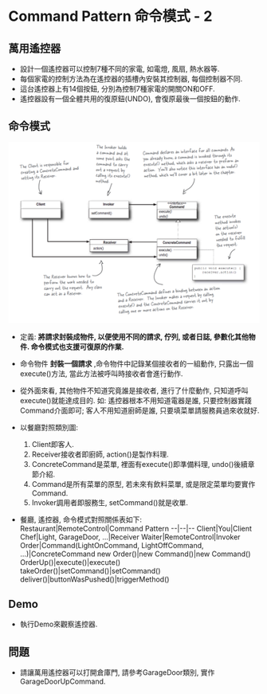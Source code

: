 # Command Pattern 命令模式 - 2

## 萬用遙控器
* 設計一個遙控器可以控制7種不同的家電, 如電燈, 風扇, 熱水器等.
* 每個家電的控制方法為在遙控器的插槽內安裝其控制器, 每個控制器不同.
* 這台遙控器上有14個按鈕, 分別為控制7種家電的開關ON和OFF.
* 遙控器設有一個全體共用的復原鈕(UNDO), 會復原最後一個按鈕的動作.

## 命令模式

![Alt text](../resource/command.png "Command Pattern Class Diagram")

* 定義: __將請求封裝成物件, 以便使用不同的請求, 佇列, 或者日誌, 參數化其他物件. 命令模式也支援可復原的作業.__
* 命令物件 __封裝一個請求__ ,命令物件中記錄某個接收者的一組動作, 只露出一個execute()方法, 當此方法被呼叫時接收者會進行動作.
* 從外面來看, 其他物件不知道究竟誰是接收者, 進行了什麼動作, 只知道呼叫execute()就能達成目的. 如: 遙控器根本不用知道電器是誰, 只要控制器實踐Command介面即可; 客人不用知道廚師是誰, 只要填菜單請服務員過來收就好.
* 以餐廳對照類別圖:
    1. Client即客人.
    1. Receiver接收者即廚師, action()是製作料理.
    1. ConcreteCommand是菜單, 裡面有execute()即準備料理, undo()後續章節介紹.
    1. Command是所有菜單的原型, 若未來有飲料菜單, 或是限定菜單均要實作Command.
    1. Invoker調用者即服務生, setCommand()就是收單.

* 餐廳, 遙控器, 命令模式對照關係表如下:
Restaurant|RemoteControl|Command Pattern
--|--|--
Client|You|Client
Chef|Light, GarageDoor, ...|Receiver
Waiter|RemoteControl|Invoker
Order|Command(LightOnCommand, LightOffCommand, ...)|ConcreteCommand
new Order()|new Command()|new Command()
OrderUp()|execute()|execute()
takeOrder()|setCommand()|setCommand()
deliver()|buttonWasPushed()|triggerMethod()

## Demo
* 執行Demo來觀察遙控器.

## 問題
* 請讓萬用遙控器可以打開倉庫門, 請參考GarageDoor類別, 實作GarageDoorUpCommand.

